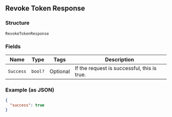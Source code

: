 ## Revoke Token Response

### Structure

`RevokeTokenResponse`

### Fields

| Name | Type | Tags | Description |
|  --- | --- | --- | --- |
| `Success` | `bool?` | Optional | If the request is successful, this is true. |

### Example (as JSON)

```json
{
  "success": true
}
```

